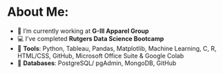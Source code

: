 # About Me:

- :briefcase:	 I’m currently working at **G-III Apparel Group**
- :computer:	 I’ve completed **Rutgers Data Science Bootcamp**
- :star2:	 **Tools**: Python, Tableau, Pandas, Matplotlib, Machine Learning, C, R, HTML/CSS, GitHub, Microsoft Office Suite & Google Colab
- :star2:	**Databases**: PostgreSQL/ pgAdmin, MongoDB, GitHub
